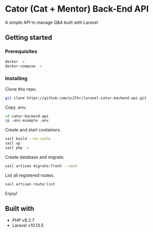 # Cator (Cat + Mentor) Back-End API

A simple API to manage Q&A built with Laravel

## Getting started

### Prerequisites
```bash
docker -v
docker-compose -v
```

### Installing

Clone this repo.

```bash
git clone https://github.com/sc27kr/laravel-cator-backend-api.git
```

Copy .env.

```bash
cd cator-backend-api
cp .env.example .env
```

Create and start containers.

```bash
sail build --no-cache
sail up
sail php -v
```

Create database and migrate.

```bash
sail artisan migrate:fresh --seed
```

List all registered routes.

```bash
sail artisan route:list
```

Enjoy!

## Built with

* PHP v8.2.7
* Laravel v10.13.5
